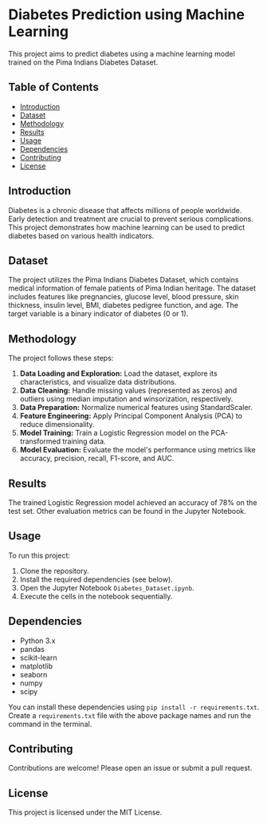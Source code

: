 # Diabetes Prediction using Machine Learning

This project aims to predict diabetes using a machine learning model trained on the Pima Indians Diabetes Dataset.

## Table of Contents

- [Introduction](#introduction)
- [Dataset](#dataset)
- [Methodology](#methodology)
- [Results](#results)
- [Usage](#usage)
- [Dependencies](#dependencies)
- [Contributing](#contributing)
- [License](#license)

## Introduction

Diabetes is a chronic disease that affects millions of people worldwide. Early detection and treatment are crucial to prevent serious complications. This project demonstrates how machine learning can be used to predict diabetes based on various health indicators.

## Dataset

The project utilizes the Pima Indians Diabetes Dataset, which contains medical information of female patients of Pima Indian heritage. The dataset includes features like pregnancies, glucose level, blood pressure, skin thickness, insulin level, BMI, diabetes pedigree function, and age. The target variable is a binary indicator of diabetes (0 or 1).

## Methodology

The project follows these steps:

1. **Data Loading and Exploration:** Load the dataset, explore its characteristics, and visualize data distributions.
2. **Data Cleaning:** Handle missing values (represented as zeros) and outliers using median imputation and winsorization, respectively.
3. **Data Preparation:** Normalize numerical features using StandardScaler.
4. **Feature Engineering:** Apply Principal Component Analysis (PCA) to reduce dimensionality.
5. **Model Training:** Train a Logistic Regression model on the PCA-transformed training data.
6. **Model Evaluation:** Evaluate the model's performance using metrics like accuracy, precision, recall, F1-score, and AUC.

## Results

The trained Logistic Regression model achieved an accuracy of 78% on the test set. Other evaluation metrics can be found in the Jupyter Notebook.

## Usage

To run this project:

1. Clone the repository.
2. Install the required dependencies (see below).
3. Open the Jupyter Notebook `Diabetes_Dataset.ipynb`.
4. Execute the cells in the notebook sequentially.

## Dependencies

- Python 3.x
- pandas
- scikit-learn
- matplotlib
- seaborn
- numpy
- scipy

You can install these dependencies using `pip install -r requirements.txt`. Create a `requirements.txt` file with the above package names and run the command in the terminal.

## Contributing

Contributions are welcome! Please open an issue or submit a pull request.

## License

This project is licensed under the MIT License.
